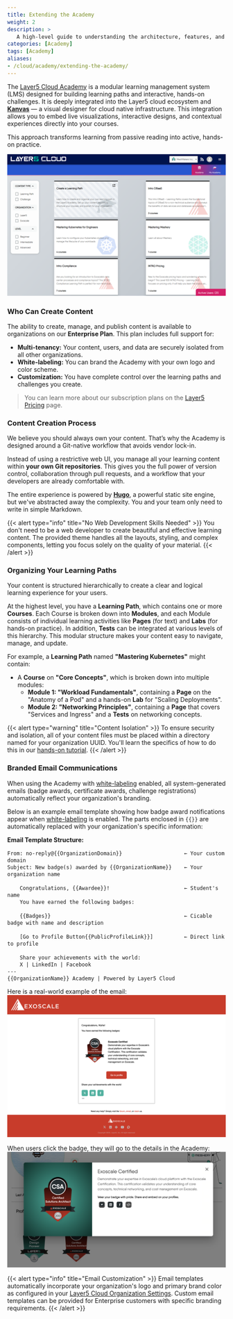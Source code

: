 ```yaml
---
title: Extending the Academy
weight: 2
description: >
   A high-level guide to understanding the architecture, features, and workflow for creating custom content on the Layer5 Academy platform.
categories: [Academy]
tags: [Academy]
aliases: 
- /cloud/academy/extending-the-academy/
---
```


The [Layer5 Cloud Academy](https://cloud.layer5.io/academy) is a modular learning management system (LMS) designed for building learning paths and interactive, hands-on challenges. It is deeply integrated into the Layer5 cloud ecosystem and **[Kanvas](https://kanvas.new/)** — a visual designer for cloud native infrastructure. This integration allows you to embed live visualizations, interactive designs, and contextual experiences directly into your courses.

This approach transforms learning from passive reading into active, hands-on practice.

![Example of Academy](./images/overview.png)

### Who Can Create Content

The ability to create, manage, and publish content is available to organizations on our **Enterprise Plan**. This plan includes full support for:

  - **Multi-tenancy:** Your content, users, and data are securely isolated from all other organizations.
  - **White-labeling:** You can brand the Academy with your own logo and color scheme.
  - **Customization:** You have complete control over the learning paths and challenges you create.

> You can learn more about our subscription plans on the [Layer5 Pricing](https://layer5.io/pricing) page.

### Content Creation Process

We believe you should always own your content. That’s why the Academy is designed around a Git-native workflow that avoids vendor lock-in.

Instead of using a restrictive web UI, you manage all your learning content within **your own Git repositories**. This gives you the full power of version control, collaboration through pull requests, and a workflow that your developers are already comfortable with. 

The entire experience is powered by **[Hugo](https://gohugo.io/)**, a powerful static site engine, but we've abstracted away the complexity. You and your team only need to write in simple Markdown.

{{< alert type="info" title="No Web Development Skills Needed" >}}
You don't need to be a web developer to create beautiful and effective learning content. The provided theme handles all the layouts, styling, and complex components, letting you focus solely on the quality of your material.
{{< /alert >}}

### Organizing Your Learning Paths

Your content is structured hierarchically to create a clear and logical learning experience for your users.

At the highest level, you have a **Learning Path**, which contains one or more **Courses**. Each Course is broken down into **Modules**, and each Module consists of individual learning activities like **Pages** (for text) and **Labs** (for hands-on practice). In addition, **Tests** can be integrated at various levels of this hierarchy. This modular structure makes your content easy to navigate, manage, and update.

For example, a **Learning Path** named **"Mastering Kubernetes"** might contain:
  * A **Course** on **"Core Concepts"**, which is broken down into multiple modules:
      * **Module 1: "Workload Fundamentals"**, containing a **Page** on the "Anatomy of a Pod" and a hands-on **Lab** for "Scaling Deployments".
      * **Module 2: "Networking Principles"**, containing a **Page** that covers "Services and Ingress" and a **Tests** on networking concepts.

{{< alert type="warning" title="Content Isolation" >}}
To ensure security and isolation, all of your content files must be placed within a directory named for your organization UUID. You'll learn the specifics of how to do this in our [hands-on tutorial](/cloud/academy/creating-your-learning-path/).
{{< /alert >}}

### Branded Email Communications

When using the Academy with [white-labeling](/cloud/self-hosted/white-labeling) enabled, all system-generated emails (badge awards, certificate awards, challenge registrations) automatically reflect your organization's branding.

Below is an example email template showing how badge award notifications appear when [white-labeling](/cloud/self-hosted/white-labeling) is enabled. The parts enclosed in `{{}}` are automatically replaced with your organization's specific information:

**Email Template Structure:**
```
From: no-reply@{{OrganizationDomain}}                    ← Your custom domain
Subject: New badge(s) awarded by {{OrganizationName}}    ← Your organization name

    Congratulations, {{Awardee}}!                        ← Student's name
    You have earned the following badges:

    {{Badges}}                                           ← Cicable badge with name and description

    [Go to Profile Button{{PublicProfileLink}}]          ← Direct link to profile

    Share your achievements with the world:
    X | LinkedIn | Facebook
---
{{OrganizationName}} Academy | Powered by Layer5 Cloud 
```

Here is a real-world example of the email:
![Example of Email](./images/example_email.png)

When users click the badge, they will go to the details in the Academy:
![Example of Badge](./images/example_badge.png)

{{< alert type="info" title="Email Customization" >}}
Email templates automatically incorporate your organization's logo and primary brand color as configured in your [Layer5 Cloud Organization Settings](https://cloud.layer5.io/identity/organizations). Custom email templates can be provided for Enterprise customers with specific branding requirements.
{{< /alert >}}

